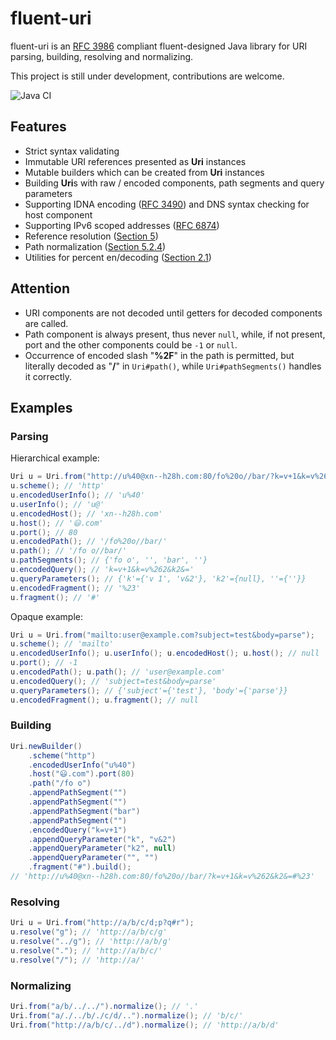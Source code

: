 # fluent-uri

fluent-uri is an [RFC 3986](https://www.ietf.org/rfc/rfc3986.html) compliant fluent-designed Java library for URI parsing, building, resolving and normalizing.

This project is still under development, contributions are welcome.

![Java CI](https://github.com/yescallop/uriutils/workflows/Java%20CI/badge.svg)

## Features
 - Strict syntax validating
 - Immutable URI references presented as **Uri** instances
 - Mutable builders which can be created from **Uri** instances
 - Building **Uri**s with raw / encoded components, path segments and query parameters
 - Supporting IDNA encoding ([RFC 3490](https://www.ietf.org/rfc/rfc3490.html)) and DNS syntax checking for host component
 - Supporting IPv6 scoped addresses ([RFC 6874](https://www.ietf.org/rfc/rfc6874.html))
 - Reference resolution ([Section 5](https://www.ietf.org/rfc/rfc3986.html#section-5))
 - Path normalization ([Section 5.2.4](https://www.ietf.org/rfc/rfc3986.html#section-5.2.4))
 - Utilities for percent en/decoding ([Section 2.1](https://www.ietf.org/rfc/rfc3986.html#section-2.1))

## Attention
 - URI components are not decoded until getters for decoded components are called.
 - Path component is always present, thus never `null`,
 while, if not present, port and the other components could be `-1` or `null`.
 - Occurrence of encoded slash "**%2F**" in the path is permitted, but literally decoded as "**/**" in `Uri#path()`,
 while `Uri#pathSegments()` handles it correctly.

## Examples

### Parsing
Hierarchical example:
```java
Uri u = Uri.from("http://u%40@xn--h28h.com:80/fo%20o//bar/?k=v+1&k=v%262&k2&=#%23");
u.scheme(); // 'http'
u.encodedUserInfo(); // 'u%40'
u.userInfo(); // 'u@'
u.encodedHost(); // 'xn--h28h.com'
u.host(); // '😃.com'
u.port(); // 80
u.encodedPath(); // '/fo%20o//bar/'
u.path(); // '/fo o//bar/'
u.pathSegments(); // {'fo o', '', 'bar', ''}
u.encodedQuery(); // 'k=v+1&k=v%262&k2&='
u.queryParameters(); // {'k'={'v 1', 'v&2'}, 'k2'={null}, ''={''}}
u.encodedFragment(); // '%23'
u.fragment(); // '#'
```
Opaque example:
```java
Uri u = Uri.from("mailto:user@example.com?subject=test&body=parse");
u.scheme(); // 'mailto'
u.encodedUserInfo(); u.userInfo(); u.encodedHost(); u.host(); // null
u.port(); // -1
u.encodedPath(); u.path(); // 'user@example.com'
u.encodedQuery(); // 'subject=test&body=parse'
u.queryParameters(); // {'subject'={'test'}, 'body'={'parse'}}
u.encodedFragment(); u.fragment(); // null
```
### Building
```java
Uri.newBuilder()
    .scheme("http")
    .encodedUserInfo("u%40")
    .host("😃.com").port(80)
    .path("/fo o")
    .appendPathSegment("")
    .appendPathSegment("")
    .appendPathSegment("bar")
    .appendPathSegment("")
    .encodedQuery("k=v+1")
    .appendQueryParameter("k", "v&2")
    .appendQueryParameter("k2", null)
    .appendQueryParameter("", "")
    .fragment("#").build();
// 'http://u%40@xn--h28h.com:80/fo%20o//bar/?k=v+1&k=v%262&k2&=#%23'
```

### Resolving
```java
Uri u = Uri.from("http://a/b/c/d;p?q#r");
u.resolve("g"); // 'http://a/b/c/g'
u.resolve("../g"); // 'http://a/b/g'
u.resolve("."); // 'http://a/b/c/'
u.resolve("/"); // 'http://a/'
```

### Normalizing
```java
Uri.from("a/b/../../").normalize(); // '.'
Uri.from("a/./../b/./c/d/..").normalize(); // 'b/c/'
Uri.from("http://a/b/c/../d").normalize(); // 'http://a/b/d'
```
